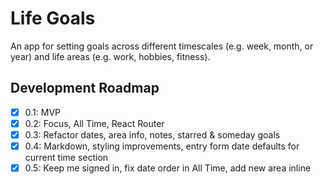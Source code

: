 # Life Goals
An app for setting goals across different timescales (e.g. week, month, or year) and life areas (e.g. work, hobbies, fitness).

## Development Roadmap
- [x] 0.1: MVP
- [x] 0.2: Focus, All Time, React Router
- [x] 0.3: Refactor dates, area info, notes, starred & someday goals
- [x] 0.4: Markdown, styling improvements, entry form date defaults for current time section
- [x] 0.5: Keep me signed in, fix date order in All Time, add new area inline